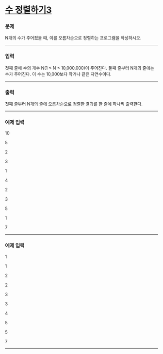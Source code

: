 # [수 정렬하기3](https://www.acmicpc.net/problem/10989)



### 문제

N개의 수가 주어졌을 때, 이를 오름차순으로 정렬하는 프로그램을 작성하시오.

---

### 입력

첫째 줄에 수의 개수 N(1 ≤ N ≤ 10,000,000)이 주어진다. 둘째 줄부터 N개의 줄에는 수가 주어진다. 이 수는 10,000보다 작거나 같은 자연수이다.

---

### 출력

첫째 줄부터 N개의 줄에 오름차순으로 정렬한 결과를 한 줄에 하나씩 출력한다.

---

### 예제 입력

10

5

2

3

1

4

2

3

5

1

7

---

### 예제 입력

1

1

2

2

3

3

4

5

5

7

---